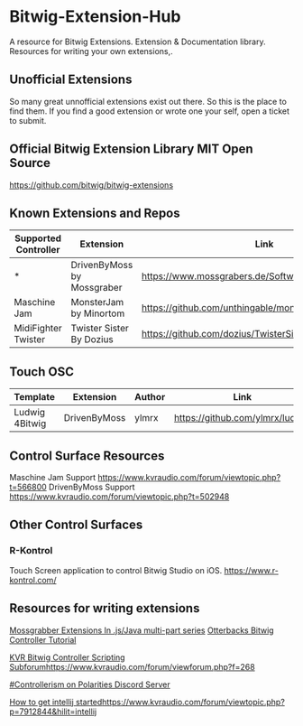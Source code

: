 # Bitwig-Extension-Hub
A resource for Bitwig Extensions. Extension &amp; Documentation library. Resources for writing your own extensions,.

## Unofficial Extensions
So many great unnofficial extensions exist out there. So this is the place to find them. If you find a good extension or wrote one your self, open a ticket to submit.


## Official Bitwig Extension Library MIT Open Source
https://github.com/bitwig/bitwig-extensions



## Known Extensions and Repos

| Supported Controller  | Extension   | Link   |
| ---------- | ---------- | ---------- |
| * | DrivenByMoss by Mossgraber |  https://www.mossgrabers.de/Software/Bitwig/Bitwig.html |
| Maschine Jam | MonsterJam by Minortom | https://github.com/unthingable/monster-jam/ |
| MidiFighter Twister | Twister Sister By Dozius | https://github.com/dozius/TwisterSister/tree/main |


## Touch OSC

| Template  | Extension   | Author | Link   |
| --- | --- |--- | --- |
| Ludwig 4Bitwig | DrivenByMoss | ylmrx | https://github.com/ylmrx/ludwig


## Control Surface Resources
 Maschine Jam Support https://www.kvraudio.com/forum/viewtopic.php?t=566800
 DrivenByMoss Support https://www.kvraudio.com/forum/viewtopic.php?t=502948
 
## Other Control Surfaces

### R-Kontrol
Touch Screen application to control Bitwig Studio on iOS.
https://www.r-kontrol.com/


## Resources for writing extensions
[Mossgrabber Extensions In .js/Java multi-part series](https://www.youtube.com/watch?v=l4AuiQ8krQc&list=PLqRWeSPiYQ66KBGONBenPv1O3luQCFQR2
)
[Otterbacks Bitwig Controller Tutorial](https://github.com/outterback/bitwig-controller-tutorial/blob/master/README.md)

[KVR Bitwig Controller Scripting Subforum](https://www.kvraudio.com/forum/viewforum.php?f=268
)https://www.kvraudio.com/forum/viewforum.php?f=268

[#Controllerism on Polarities Discord Server](https://discord.gg/C4skzd3t)

[How to get intellij started](https://www.kvraudio.com/forum/viewtopic.php?p=7912844&hilit=intellij)https://www.kvraudio.com/forum/viewtopic.php?p=7912844&hilit=intellij
